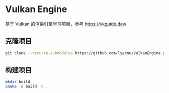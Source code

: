 # Vulkan Engine
基于 Vulkan 的渲染引擎学习项目，参考 https://vkguide.dev/

## 克隆项目
```bash
git clone --recurse-submodules https://github.com/lyecnu/VulkanEngine.git
```

## 构建项目
```bash
mkdir build
cmake -B build -S .